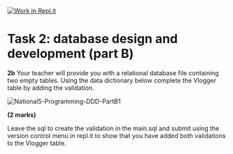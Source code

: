 [![Work in Repl.it](https://classroom.github.com/assets/work-in-replit-14baed9a392b3a25080506f3b7b6d57f295ec2978f6f33ec97e36a161684cbe9.svg)](https://classroom.github.com/online_ide?assignment_repo_id=4430520&assignment_repo_type=AssignmentRepo)
# Task 2: database design and development (part B) 

**2b** Your teacher will provide you with a relational database file containing two empty tables. 
Using the data dictionary below complete the Vlogger table by adding the validation. 

![National5-Programming-DDD-PartB1](https://storage.googleapis.com/replit/images/1614680990316_18c7734898e550decb97a3cadbf83c09.png)

**(2 marks)**

Leave the sql to create the validation in the main.sql and submit using the version control menu in repl.it to show that you have added both validations to the Vlogger table.

